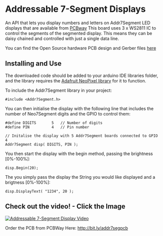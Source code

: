 # Addressable 7-Segment Displays
An API that lets you display numbers and letters on Addr7Segment LED displays that are available 
from [PCBway](https://www.pcbway.com/project/shareproject/Addressable_7_Segment_Display.html)
This board uses 3 x WS2811 IC to control the segments of the segmented display. 
This means they can be daisy chained and controlled with just a single data line. 

You can find the Open Source hardware PCB design and Gerber files [here](https://github.com/IdleHandsProject/addr_7seg)

## Installing and Use
The downloaded code should be added to your arduino IDE libraries folder, and the library requires the [Adafruit NeoPixel library](https://github.com/adafruit/Adafruit_NeoPixel) for it to function.

To include the Addr7Segment library in your project:

    #include <Addr7Segment.h>

You can then initialise the display with the following line that includes the number of Neo7Segment digits and the GPIO to control them:

	#define DIGITS       5   // Number of digits
	#define PIN          4   // Pin number

	// Initalise the display with 5 Addr7Segment boards connected to GPIO 4
	Addr7Segment disp( DIGITS, PIN );

You then start the display with the begin method, passing the brightness [0%-100%]:

    disp.Begin(20);

The you simply pass the display the String you would like displayed and a brigtness [0%-100%]:

    disp.DisplayText( "1234", 20 );
	

## Check out the video! - Click the Image

[![Addressable 7-Segment Display Video](https://img.youtube.com/vi/nfvzyg8gkIE/0.jpg)](https://youtu.be/nfvzyg8gkIE)

Order the PCB from PCBWay Here: http://bit.ly/addr7segpcb